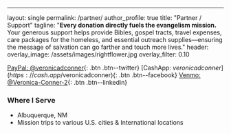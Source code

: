 ---
layout: single
permalink: /partner/
author_profile: true
title: "Partner / Support"
tagline: "**Every donation directly fuels the evangelism mission.** <br>Your generous support helps provide Bibles, gospel tracts, travel expenses, care packages for the homeless, and essential outreach supplies—ensuring the message of salvation can go farther and touch more lives."
header:
  overlay_image: /assets/images/rightflower.jpg
  overlay_filter: 0.10

[PayPal: @veronicadconner](https://paypal.me/veronicadconner){: .btn .btn--twitter}
[CashApp: $veronicadconner](https://cash.app/$veronicadconner){: .btn .btn--facebook}
[Venmo: @Veronica-Conner-2](https://venmo.com/Veronica-Conner-2){: .btn .btn--linkedin}

### Where I Serve
- Albuquerque, NM
- Mission trips to various U.S. cities & International locations